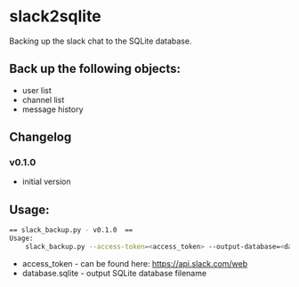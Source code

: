 # slack2sqlite

Backing up the slack chat to the SQLite database.

## Back up the following objects:
- user list
- channel list
- message history

## Changelog
### v0.1.0
- initial version

## Usage:

```bash
== slack_backup.py - v0.1.0  ==
Usage:
    slack_backup.py --access-token=<access_token> --output-database=<database.sqlite> --debug
```
- access_token - can be found here: https://api.slack.com/web
- database.sqlite - output SQLite database filename
